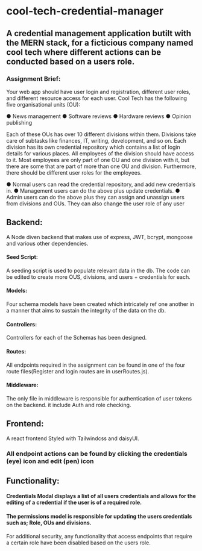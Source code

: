 # cool-tech-credential-manager

## A credential management application butilt with the MERN stack, for a ficticious company named cool tech where different actions can be conducted based on a users role.

### Assignment Brief: 

Your web app should have user login and registration, different user roles, and
different resource access for each user. Cool Tech has the following five
organisational units (OU):

● News management
● Software reviews
● Hardware reviews
● Opinion publishing

Each of these OUs has over 10 different divisions within them. Divisions take care of
subtasks like finances, IT, writing, development, and so on. Each division has its
own credential repository which contains a list of login details for various places. All
employees of the division should have access to it.
Most employees are only part of one OU and one division with it, but there are
some that are part of more than one OU and division. Furthermore, there should
be different user roles for the employees.

● Normal users can read the credential repository, and add new credentials in.
● Management users can do the above plus update credentials.
● Admin users can do the above plus they can assign and unassign users from divisions and OUs. They can also change the user role of any user

## Backend:
A Node diven backend that makes use of express, JWT, bcrypt, mongoose and various other dependencies. 

#### Seed Script: 
A seeding script is used to populate relevant data in the db. The code can be edited to create more OUS, divisions, and users + credentials for each.

#### Models: 
Four schema models have been created which intricately ref one another in a manner that aims to sustain the integrity of the data on the db.

#### Controllers: 
Controllers for each of the Schemas has been designed.

#### Routes:
All endpoints required in the assignment can be found in one of the four route files(Register and login routes are in userRoutes.js).

#### Middleware: 
The only file in middleware is responsible for authentication of user tokens on the backend. it include Auth and role checking.

## Frontend:

A react frontend Styled with Tailwindcss and daisyUI.

### All endpoint actions can be found by clicking the credentials (eye) icon and edit (pen) icon

## Functionality:

#### Credentials Modal displays a list of all users credentials and allows for the editing of a credential if the user is of a required role.

#### The permissions model is responsible for updating the users credentials such as; Role, OUs and divisions.

For additional security, any functionality that access endpoints that require a certain role have been disabled based on the users role. 



